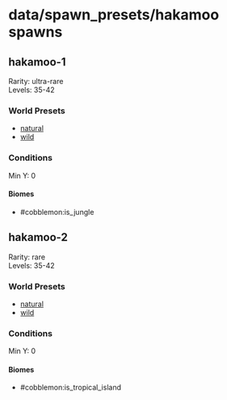 # data/spawn_presets/hakamoo spawns  
  
## hakamoo-1  
Rarity: ultra-rare  
Levels: 35-42  
  
### World Presets  
* [natural](/data/world_presets/natural.md)  
* [wild](/data/world_presets/wild.md)  
  
### Conditions  
Min Y: 0  
  
#### Biomes  
  * #cobblemon:is_jungle
  
  
## hakamoo-2  
Rarity: rare  
Levels: 35-42  
  
### World Presets  
* [natural](/data/world_presets/natural.md)  
* [wild](/data/world_presets/wild.md)  
  
### Conditions  
Min Y: 0  
  
#### Biomes  
  * #cobblemon:is_tropical_island
  
